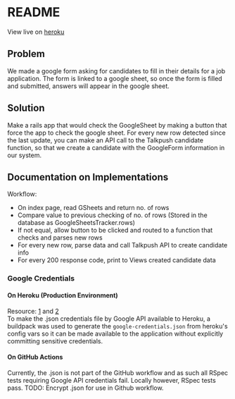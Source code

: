 # README
View live on [heroku](https://walkie-talkie-11152021.herokuapp.com/)

## Problem
We made a google form asking for candidates to fill in their details for a job application. The form is linked to a google sheet, so once the form is filled and submitted, answers will appear in the google sheet.

## Solution
<!-- Checking GoogleSheets frequently still being looked upon, mainly through cron jobs built in heroku as the whenever gem is not supported in the chosen production server -->
Make a rails app that would check the GoogleSheet by making a button that force the app to check the google sheet. For every new row detected since the last update, you can make an API call to the Talkpush candidate function, so that we create a candidate with the GoogleForm information in our system.

## Documentation on Implementations
Workflow:
* On index page, read GSheets and return no. of rows
* Compare value to previous checking of no. of rows (Stored in the database as GoogleSheetsTracker.rows)
* If not equal, allow button to be clicked and routed to a function that checks and parses new rows
* For every new row, parse data and call Talkpush API to create candidate info
* For every 200 response code, print to Views created candidate data

### Google Credentials

#### On Heroku (Production Environment) 
Resource: [1](https://elements.heroku.com/buildpacks/buyersight/heroku-google-application-credentials-buildpack) and [2](https://dev.to/sylviapap/setting-heroku-config-vars-with-google-cloud-json-file-on-rails-4dnf) <br>
To make the .json credentials file by Google API available to Heroku, a buildpack was used to generate the `google-credentials.json` from heroku's config vars so it can be made available to the application without explicitly committing sensitive credentials.

#### On GitHub Actions
<!-- todo: https://docs.github.com/en/actions/security-guides/encrypted-secrets -->
Currently, the .json is not part of the GitHub workflow and as such all RSpec tests requiring Google API credentials fail. Locally however, RSpec tests pass. TODO: Encrypt .json for use in Github workflow.